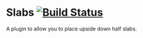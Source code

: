 # Slabs [![Build Status](http://minecraft16.ml/jenkins/buildStatus/icon?job=Slabs)](Http://minecraft16.ml/jenkins/job/Slabs)
A plugin to allow you to place upside down half slabs.
